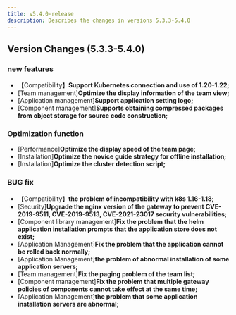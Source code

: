 ```yaml
---
title: v5.4.0-release
description: Describes the changes in versions 5.3.3-5.4.0
---
```


## Version Changes (5.3.3-5.4.0)

### new features

- 【Compatibility】**Support Kubernetes connection and use of 1.20-1.22;**
- [Team management]**Optimize the display information of the team view;**
- [Application management]**Support application setting logo;**
- [Component management]**Supports obtaining compressed packages from object storage for source code construction;**



### Optimization function

- [Performance]**Optimize the display speed of the team page;**
- [Installation]**Optimize the novice guide strategy for offline installation;**
- [Installation]**Optimize the cluster detection script;**



### BUG fix

- 【Compatibility】**the problem of incompatibility with k8s 1.16-1.18;**
- [Security]**Upgrade the nginx version of the gateway to prevent CVE-2019-9511, CVE-2019-9513, CVE-2021-23017 security vulnerabilities;**
- [Component library management]**Fix the problem that the helm application installation prompts that the application store does not exist;**
- [Application Management]**Fix the problem that the application cannot be rolled back normally;**
- [Application Management]**the problem of abnormal installation of some application servers;**
- [Team management]**Fix the paging problem of the team list;**
- [Component management]**Fix the problem that multiple gateway policies of components cannot take effect at the same time;**
- [Application Management]**the problem that some application installation servers are abnormal;**
